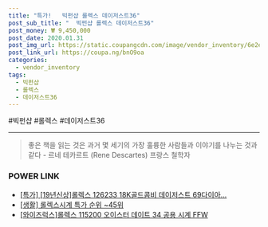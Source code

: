 ```yaml
--- 
title: "특가!   빅펀샵 롤렉스 데이저스트36" 
post_sub_title: "  빅펀샵 롤렉스 데이저스트36" 
post_money: ₩ 9,450,000 
post_date: 2020.01.31 
post_img_url: https://static.coupangcdn.com/image/vendor_inventory/6e2e/74b5b15fd0f80dcd0caeb706a6140f4bcdbe6fc7b9391f5bc090250e1b0b.jpg 
post_link_url: https://coupa.ng/bnO9oa 
categories: 
  - vendor_inventory 
tags: 
  - 빅펀샵 
  - 롤렉스 
  - 데이저스트36 
--- 
```

  #빅펀샵 #롤렉스 #데이저스트36 
<hr> 

> 좋은 책을 읽는 것은 과거 몇 세기의 가장 훌륭한 사람들과 이야기를 나누는 것과 같다 - 르네 테카르트 (Rene Descartes) 프랑스 철학자 


### POWER LINK

* <a href="https://blog.naver.com/santokki14/221791430191" target="_blank">[특가] [19년신상]롤렉스 126233 18K골드콤비 데이저스트 69다이아...</a>
* <a href="https://blog.naver.com/sakai111/221790841902" target="_blank"> [생활] 롤렉스시계 특가 순위 ~45위</a>
* <a href="https://blog.naver.com/fasyy4321/221791404386" target="_blank">[와이즈럭스]롤렉스 115200 오이스터 데이트 34 공용 시계 FFW</a>
